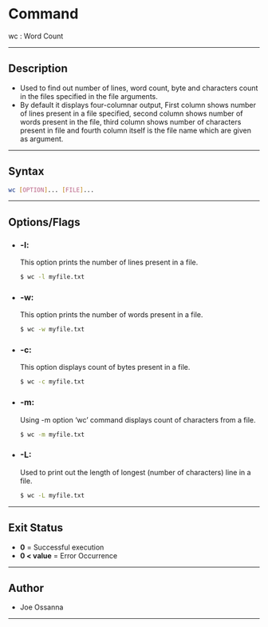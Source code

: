 # Command
wc : Word Count

---

## Description
- Used to find out number of lines, word count, byte and characters count in the files specified in the file arguments.
- By default it displays four-columnar output, First column shows number of lines present in a file specified, second column shows number of words present in the file, third column shows number of characters present in file and fourth column itself is the file name which are given as argument.

---

## Syntax
```bash
wc [OPTION]... [FILE]...
```

---

## Options/Flags
- ### -l: 
  This option prints the number of lines present in a file.
    ```bash
    $ wc -l myfile.txt 
    ```   
- ### -w: 
  This option prints the number of words present in a file. 
    ```bash
    $ wc -w myfile.txt
    ```
- ### -c: 
  This option displays count of bytes present in a file.
    ```bash
    $ wc -c myfile.txt
    ```
- ###  -m: 
  Using -m option ‘wc’ command displays count of characters from a file.
    ```bash
    $ wc -m myfile.txt
    ```
- ###  -L: 
  Used to print out the length of longest (number of characters) line in a file.
    ```bash
    $ wc -L myfile.txt
    ```
---

## Exit Status 
- **0** = Successful execution
- **0 < value** = Error Occurrence

---

## Author
- Joe Ossanna

---